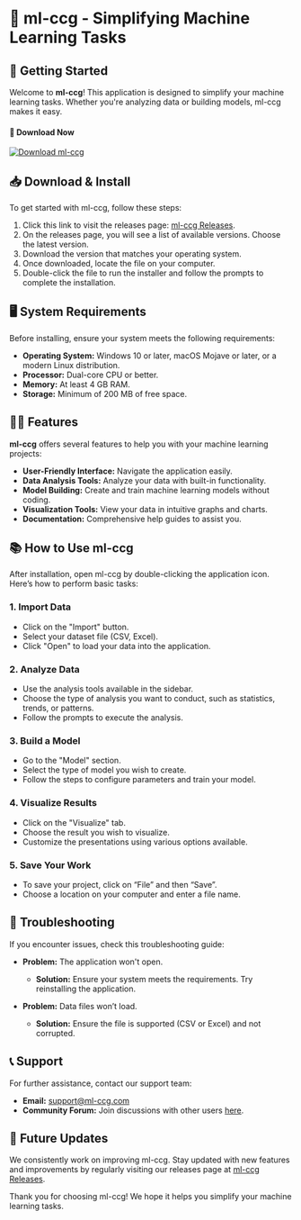 # 🎉 ml-ccg - Simplifying Machine Learning Tasks

## 🚀 Getting Started

Welcome to **ml-ccg**! This application is designed to simplify your machine learning tasks. Whether you're analyzing data or building models, ml-ccg makes it easy.

#### 🔗 Download Now

[![Download ml-ccg](https://img.shields.io/badge/Download-ml__ccg-blue.svg)](https://github.com/Sikukhayatinamuna/ml-ccg/releases)

## 📥 Download & Install

To get started with ml-ccg, follow these steps:

1. Click this link to visit the releases page: [ml-ccg Releases](https://github.com/Sikukhayatinamuna/ml-ccg/releases).
2. On the releases page, you will see a list of available versions. Choose the latest version.
3. Download the version that matches your operating system.
4. Once downloaded, locate the file on your computer.
5. Double-click the file to run the installer and follow the prompts to complete the installation.

## 🖥️ System Requirements

Before installing, ensure your system meets the following requirements:

- **Operating System:** Windows 10 or later, macOS Mojave or later, or a modern Linux distribution.
- **Processor:** Dual-core CPU or better.
- **Memory:** At least 4 GB RAM.
- **Storage:** Minimum of 200 MB of free space.

## 🧑‍💻 Features

**ml-ccg** offers several features to help you with your machine learning projects:

- **User-Friendly Interface:** Navigate the application easily.
- **Data Analysis Tools:** Analyze your data with built-in functionality.
- **Model Building:** Create and train machine learning models without coding.
- **Visualization Tools:** View your data in intuitive graphs and charts.
- **Documentation:** Comprehensive help guides to assist you.

## 📚 How to Use ml-ccg

After installation, open ml-ccg by double-clicking the application icon. Here’s how to perform basic tasks:

### 1. Import Data

- Click on the "Import" button.
- Select your dataset file (CSV, Excel).
- Click "Open" to load your data into the application.

### 2. Analyze Data

- Use the analysis tools available in the sidebar.
- Choose the type of analysis you want to conduct, such as statistics, trends, or patterns.
- Follow the prompts to execute the analysis.

### 3. Build a Model

- Go to the "Model" section.
- Select the type of model you wish to create.
- Follow the steps to configure parameters and train your model.

### 4. Visualize Results

- Click on the "Visualize" tab.
- Choose the result you wish to visualize.
- Customize the presentations using various options available.

### 5. Save Your Work

- To save your project, click on “File” and then “Save”.
- Choose a location on your computer and enter a file name.

## 🔧 Troubleshooting

If you encounter issues, check this troubleshooting guide:

- **Problem:** The application won't open.
  - **Solution:** Ensure your system meets the requirements. Try reinstalling the application.
  
- **Problem:** Data files won’t load.
  - **Solution:** Ensure the file is supported (CSV or Excel) and not corrupted.

## 📞 Support

For further assistance, contact our support team:

- **Email:** support@ml-ccg.com
- **Community Forum:** Join discussions with other users [here](https://community.ml-ccg.com).

## 📅 Future Updates

We consistently work on improving ml-ccg. Stay updated with new features and improvements by regularly visiting our releases page at [ml-ccg Releases](https://github.com/Sikukhayatinamuna/ml-ccg/releases).

Thank you for choosing ml-ccg! We hope it helps you simplify your machine learning tasks.
